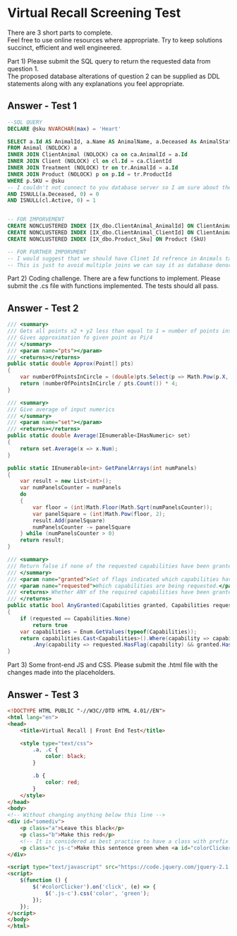# Virtual Recall Screening Test

There are 3 short parts to complete.  
Feel free to use online resources where appropriate. Try to keep solutions succinct, efficient and well engineered.

Part 1) Please submit the SQL query to return the requested data from question 1.  
The proposed database alterations of question 2 can be supplied as DDL statements along with any explanations you feel appropriate.

## Answer - Test 1

```SQL
--SQL QUERY
DECLARE @sku NVARCHAR(max) = 'Heart'

SELECT a.Id AS AnimalId, a.Name AS AnimalName, a.Deceased As AnimalStatus, cl.Id AS ClinetId, CONCAT(cl.Forename, ' ', cl.Surname) AS ClinetName, cl.Active AS ClinetStatus
FROM Animal (NOLOCK) a
INNER JOIN ClientAnimal (NOLOCK) ca on ca.AnimalId = a.Id
INNER JOIN Client (NOLOCK) cl on cl.Id = ca.ClientId
INNER JOIN Treatment (NOLOCK) tr on tr.AnimalId = a.Id
INNER JOIN Product (NOLOCK) p on p.Id = tr.ProductId
WHERE p.SKU = @sku
-- I couldn't not connect to you database server so I am sure about the schema structure. So, I just added to make sure that if there is null data and consider it as well.
AND ISNULL(a.Deceased, 0) = 0
AND ISNULL(cl.Active, 0) = 1


-- FOR IMPORVEMENT
CREATE NONCLUSTERED INDEX [IX_dbo.ClientAnimal_AnimalId] ON ClientAnimal (AnimalId)
CREATE NONCLUSTERED INDEX [IX_dbo.ClientAnimal_ClientId] ON ClientAnimal (ClientId)
CREATE NONCLUSTERED INDEX [IX_dbo.Product_Sku] ON Product (SkU)

-- FOR FURTHER IMPORVMENT
-- I would suggest that we should have Clinet Id refrence in Animals table only if an animal is not owned by more than clients
-- This is just to avoid multiple joins we can say it as database denormalization
```

Part 2) Coding challenge. There are a few functions to implement. Please submit the .cs file with functions implemented. The tests should all pass.

## Answer - Test 2

```C#
/// <summary>
/// Gets all points x2 + y2 less than equal to 1 = number of points inside circle
/// Gives approximation fo given point as Pi/4
/// </summary>
/// <param name="pts"></param>
/// <returns></returns>
public static double Approx(Point[] pts)
{
    var numberOfPointsInCircle = (double)pts.Select(p => Math.Pow(p.X, 2) + Math.Pow(p.Y2)).Count(xyScore => xyScore <= 1);
    return (numberOfPointsInCircle / pts.Count()) * 4;
}

/// <summary>
/// Give average of input numerics
/// </summary>
/// <param name="set"></param>
/// <returns></returns>
public static double Average(IEnumerable<IHasNumeric> set)
{
    return set.Average(x => x.Num);
}

public static IEnumerable<int> GetPanelArrays(int numPanels)
{
    var result = new List<int>();
    var numPanelsCounter = numPanels
    do
    {
        var floor = (int)Math.Floor(Math.Sqrt(numPanelsCounter));
        var panelSquare = (int)Math.Pow(floor, 2);
        result.Add(panelSquare)
        numPanelsCounter -= panelSquare
    } while (numPanelsCounter > 0)
    return result;
}

/// <summary>
/// Return false if none of the requested capabilities have been granted, otherwise true.
/// </summary>
/// <param name="granted">Set of flags indicated which capabilities have been granted.param>
/// <param name="requested">Which capabilities are being requested.</param>
/// <returns> Whether ANY of the required capabilities have been granted. Also return truif none is requested.
/// </returns>
public static bool AnyGranted(Capabilities granted, Capabilities requested)
{
    if (requested == Capabilities.None)
        return true
    var capabilities = Enum.GetValues(typeof(Capabilities));
    return capabilities.Cast<Capabilities>().Where(capability => capability !Capabilities.None)
        .Any(capability => requested.HasFlag(capability) && granted.HasFlag(capability));
}
```

Part 3) Some front-end JS and CSS. Please submit the .html file with the changes made into the placeholders.

## Answer - Test 3

```HTML
<!DOCTYPE HTML PUBLIC "-//W3C//DTD HTML 4.01//EN">
<html lang="en">
<head>
    <title>Virtual Recall | Front End Test</title>

    <style type="text/css">
        .a, .c {
            color: black;
        }

        .b {
            color: red;
        }
    </style>
</head>
<body>
<!-- Without changing anything below this line -->
<div id="somediv">
    <p class="a">Leave this black</p>
    <p class="b">Make this red</p>
    <!-- It is considered as best practise to have a class with prefix js- to use in javascript when working in team oriented environment where UI?UX and Front Developer works in teams -->
    <p class="c js-c">Make this sentence green when <a id="colorClicker" href="javascript:void(0);">this</a> link is clicked</p>
</div>

<script type="text/javascript" src="https://code.jquery.com/jquery-2.1.4.min.js"></script>
<script>
    $(function () {
        $('#colorClicker').on('click', (e) => {
            $('.js-c').css('color', 'green');
        });
    });
</script>
</body>
</html>
```
